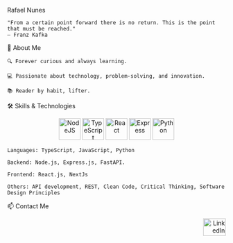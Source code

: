 Rafael Nunes

    "From a certain point forward there is no return. This is the point that must be reached."
    — Franz Kafka

🚀 About Me

    🔍 Forever curious and always learning.

    💻 Passionate about technology, problem-solving, and innovation.

    📚 Reader by habit, lifter.

🛠️ Skills & Technologies
<div align="center"> <img src="https://cdn.jsdelivr.net/gh/devicons/devicon/icons/nodejs/nodejs-original.svg" width="50" height="50" alt="NodeJS" /> <img src="https://cdn.jsdelivr.net/gh/devicons/devicon/icons/typescript/typescript-original.svg" width="50" height="50" alt="TypeScript" /> <img src="https://cdn.jsdelivr.net/gh/devicons/devicon/icons/react/react-original.svg" width="50" height="50" alt="React" /> <img src="https://cdn.jsdelivr.net/gh/devicons/devicon/icons/express/express-original.svg" width="50" height="50" alt="Express" /> <img src="https://cdn.jsdelivr.net/gh/devicons/devicon/icons/python/python-original.svg" width="50" height="50" alt="Python" /> </div>

    Languages: TypeScript, JavaScript, Python

    Backend: Node.js, Express.js, FastAPI.

    Frontend: React.js, NextJs

    Others: API development, REST, Clean Code, Critical Thinking, Software Design Principles

📫 Contact Me
<div align="right"> <a href="https://www.linkedin.com/in/rafaelornunes/" target="_blank"> <img src="https://raw.githubusercontent.com/maurodesouza/profile-readme-generator/master/src/assets/icons/social/linkedin/default.svg" width="52" height="40" alt="LinkedIn Logo" /> </a> </div>
